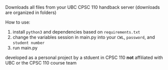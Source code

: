 Downloads all files from your UBC CPSC 110 handback server
(downloads are organized in folders)

How to use:
1. install `python3` and dependencies based on `requirements.txt`
2. change the variables session in main.py into your `CWL`, `password`, and `student number`
3. run main.py

developed as a personal project by a stduent in CPSC 110
**not** affiliated with UBC or the CPSC 110 course team